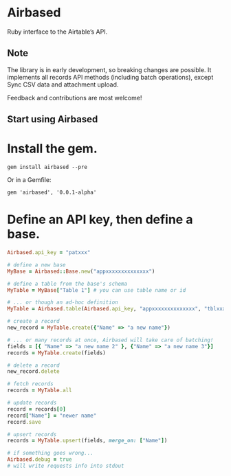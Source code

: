 # Airbased

Ruby interface to the Airtable’s API.

## Note

The library is in early development, so breaking changes are possible. It implements all records API methods (including
batch operations), except Sync CSV data and attachment upload.

Feedback and contributions are most welcome!

## Start using Airbased

# Install the gem.

`gem install airbased --pre`

Or in a Gemfile:

`gem 'airbased', '0.0.1-alpha'`

# Define an API key, then define a base.

```ruby
Airbased.api_key = "patxxx"

# define a new base
MyBase = Airbased::Base.new("appxxxxxxxxxxxxxx")

# define a table from the base's schema
MyTable = MyBase["Table 1"] # you can use table name or id

# ... or though an ad-hoc definition
MyTable = Airbased.table(Airbased.api_key, "appxxxxxxxxxxxxxx", "tblxxxxxxxxxxxxxx")

# create a record
new_record = MyTable.create({"Name" => "a new name"})

# ... or many records at once, Airbased will take care of batching!
fields = [{ "Name" => "a new name 2" }, {"Name" => "a new name 3"}]
records = MyTable.create(fields)

# delete a record
new_record.delete

# fetch records
records = MyTable.all

# update records
record = records[0]
record["Name"] = "newer name"
record.save

# upsert records
records = MyTable.upsert(fields, merge_on: ["Name"])

# if something goes wrong...
Airbased.debug = true
# will write requests info into stdout
```
